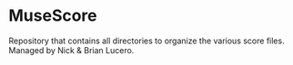 # MuseScore
Repository that contains all directories to organize the various score files. Managed by Nick &amp; Brian Lucero.
